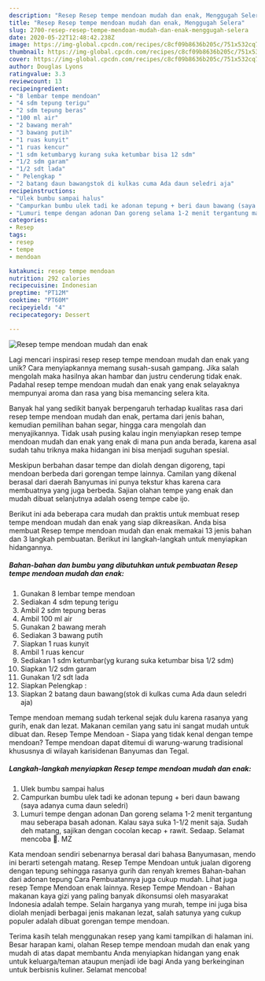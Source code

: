 ```yaml
---
description: "Resep Resep tempe mendoan mudah dan enak, Menggugah Selera"
title: "Resep Resep tempe mendoan mudah dan enak, Menggugah Selera"
slug: 2700-resep-resep-tempe-mendoan-mudah-dan-enak-menggugah-selera
date: 2020-05-22T12:48:42.238Z
image: https://img-global.cpcdn.com/recipes/c8cf09b8636b205c/751x532cq70/resep-tempe-mendoan-mudah-dan-enak-foto-resep-utama.jpg
thumbnail: https://img-global.cpcdn.com/recipes/c8cf09b8636b205c/751x532cq70/resep-tempe-mendoan-mudah-dan-enak-foto-resep-utama.jpg
cover: https://img-global.cpcdn.com/recipes/c8cf09b8636b205c/751x532cq70/resep-tempe-mendoan-mudah-dan-enak-foto-resep-utama.jpg
author: Douglas Lyons
ratingvalue: 3.3
reviewcount: 13
recipeingredient:
- "8 lembar tempe mendoan"
- "4 sdm tepung terigu"
- "2 sdm tepung beras"
- "100 ml air"
- "2 bawang merah"
- "3 bawang putih"
- "1 ruas kunyit"
- "1 ruas kencur"
- "1 sdm ketumbaryg kurang suka ketumbar bisa 12 sdm"
- "1/2 sdm garam"
- "1/2 sdt lada"
- " Pelengkap "
- "2 batang daun bawangstok di kulkas cuma Ada daun seledri aja"
recipeinstructions:
- "Ulek bumbu sampai halus"
- "Campurkan bumbu ulek tadi ke adonan tepung + beri daun bawang (saya adanya cuma daun seledri)"
- "Lumuri tempe dengan adonan Dan goreng selama 1-2 menit tergantung mau seberapa basah adonan. Kalau saya suka 1-1/2 menit saja. Sudah deh matang, sajikan dengan cocolan kecap + rawit. Sedaap. Selamat mencoba 🙂. MZ"
categories:
- Resep
tags:
- resep
- tempe
- mendoan

katakunci: resep tempe mendoan 
nutrition: 292 calories
recipecuisine: Indonesian
preptime: "PT12M"
cooktime: "PT60M"
recipeyield: "4"
recipecategory: Dessert

---
```



![Resep tempe mendoan mudah dan enak](https://img-global.cpcdn.com/recipes/c8cf09b8636b205c/751x532cq70/resep-tempe-mendoan-mudah-dan-enak-foto-resep-utama.jpg)

Lagi mencari inspirasi resep resep tempe mendoan mudah dan enak yang unik? Cara menyiapkannya memang susah-susah gampang. Jika salah mengolah maka hasilnya akan hambar dan justru cenderung tidak enak. Padahal resep tempe mendoan mudah dan enak yang enak selayaknya mempunyai aroma dan rasa yang bisa memancing selera kita.

Banyak hal yang sedikit banyak berpengaruh terhadap kualitas rasa dari resep tempe mendoan mudah dan enak, pertama dari jenis bahan, kemudian pemilihan bahan segar, hingga cara mengolah dan menyajikannya. Tidak usah pusing kalau ingin menyiapkan resep tempe mendoan mudah dan enak yang enak di mana pun anda berada, karena asal sudah tahu triknya maka hidangan ini bisa menjadi suguhan spesial.

Meskipun berbahan dasar tempe dan diolah dengan digoreng, tapi mendoan berbeda dari gorengan tempe lainnya. Camilan yang dikenal berasal dari daerah Banyumas ini punya tekstur khas karena cara membuatnya yang juga berbeda. Sajian olahan tempe yang enak dan mudah dibuat selanjutnya adalah oseng tempe cabe ijo.


Berikut ini ada beberapa cara mudah dan praktis untuk membuat resep tempe mendoan mudah dan enak yang siap dikreasikan. Anda bisa membuat Resep tempe mendoan mudah dan enak memakai 13 jenis bahan dan 3 langkah pembuatan. Berikut ini langkah-langkah untuk menyiapkan hidangannya.

<!--inarticleads1-->

##### Bahan-bahan dan bumbu yang dibutuhkan untuk pembuatan Resep tempe mendoan mudah dan enak:

1. Gunakan 8 lembar tempe mendoan
1. Sediakan 4 sdm tepung terigu
1. Ambil 2 sdm tepung beras
1. Ambil 100 ml air
1. Gunakan 2 bawang merah
1. Sediakan 3 bawang putih
1. Siapkan 1 ruas kunyit
1. Ambil 1 ruas kencur
1. Sediakan 1 sdm ketumbar(yg kurang suka ketumbar bisa 1/2 sdm)
1. Siapkan 1/2 sdm garam
1. Gunakan 1/2 sdt lada
1. Siapkan  Pelengkap :
1. Siapkan 2 batang daun bawang(stok di kulkas cuma Ada daun seledri aja)


Tempe mendoan memang sudah terkenal sejak dulu karena rasanya yang gurih, enak dan lezat. Makanan cemilan yang satu ini sangat mudah untuk dibuat dan. Resep Tempe Mendoan - Siapa yang tidak kenal dengan tempe mendoan? Tempe mendoan dapat ditemui di warung-warung tradisional khususnya di wilayah karisidenan Banyumas dan Tegal. 

<!--inarticleads2-->

##### Langkah-langkah menyiapkan Resep tempe mendoan mudah dan enak:

1. Ulek bumbu sampai halus
1. Campurkan bumbu ulek tadi ke adonan tepung + beri daun bawang (saya adanya cuma daun seledri)
1. Lumuri tempe dengan adonan Dan goreng selama 1-2 menit tergantung mau seberapa basah adonan. Kalau saya suka 1-1/2 menit saja. Sudah deh matang, sajikan dengan cocolan kecap + rawit. Sedaap. Selamat mencoba 🙂. MZ


Kata mendoan sendiri sebenarnya berasal dari bahasa Banyumasan, mendo ini berarti setengah matang. Resep Tempe Mendoan untuk jualan digoreng dengan tepung sehingga rasanya gurih dan renyah kremes Bahan-bahan dari adonan tepung Cara Pembuatannya juga cukup mudah. Lihat juga resep Tempe Mendoan enak lainnya. Resep Tempe Mendoan - Bahan makanan kaya gizi yang paling banyak dikonsumsi oleh masyarakat Indonesia adalah tempe. Selain harganya yang murah, tempe ini juga bisa diolah menjadi berbagai jenis makanan lezat, salah satunya yang cukup populer adalah dibuat gorengan tempe mendoan. 

Terima kasih telah menggunakan resep yang kami tampilkan di halaman ini. Besar harapan kami, olahan Resep tempe mendoan mudah dan enak yang mudah di atas dapat membantu Anda menyiapkan hidangan yang enak untuk keluarga/teman ataupun menjadi ide bagi Anda yang berkeinginan untuk berbisnis kuliner. Selamat mencoba!
